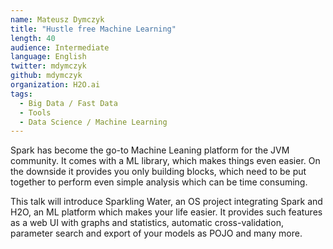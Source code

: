 ```yaml
---
name: Mateusz Dymczyk
title: "Hustle free Machine Learning"
length: 40
audience: Intermediate
language: English
twitter: mdymczyk
github: mdymczyk
organization: H2O.ai
tags:
  - Big Data / Fast Data
  - Tools
  - Data Science / Machine Learning
---
```

Spark has become the go-to Machine Leaning platform for the JVM community. It comes with a ML library, which makes things even easier. On the downside it provides you only building blocks, which need to be put together to perform even simple analysis which can be time consuming.

This talk will introduce Sparkling Water, an OS project integrating Spark and H2O, an ML platform which makes your life easier. It provides such features as a web UI with graphs and statistics, automatic cross-validation, parameter search and export of your models as POJO and many more.